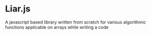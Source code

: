 # Liar.js
A javascript based library written from scratch for various algorithmic functions applicable on arrays while writing a code
